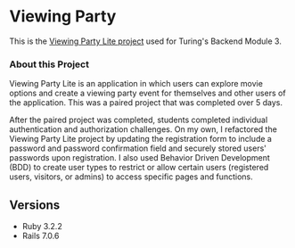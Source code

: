 # Viewing Party

This is the [Viewing Party Lite project](https://backend.turing.edu/module3/projects/viewing_party_lite) used for Turing's Backend Module 3.

### About this Project

Viewing Party Lite is an application in which users can explore movie options and create a viewing party event for themselves and other users of the application. This was a paired project that was completed over 5 days. 

After the paired project was completed, students completed individual authentication and authorization challenges. On my own, I refactored the Viewing Party Lite project by updating the registration form to include a password and password confirmation field and securely stored users' passwords upon registration. I also used Behavior Driven Development (BDD) to create user types to restrict or allow certain users (registered users, visitors, or admins) to access specific pages and functions. 


## Versions

- Ruby 3.2.2
- Rails 7.0.6
